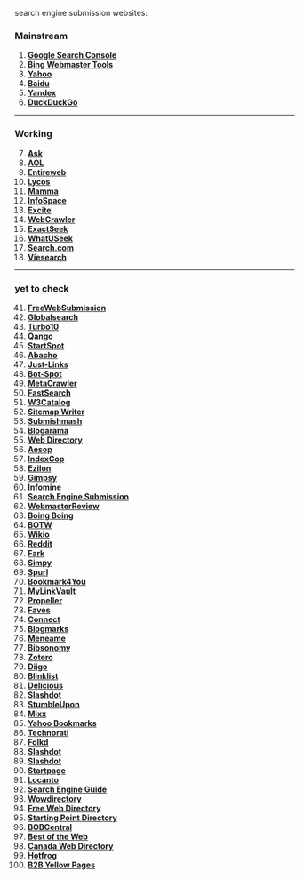 search engine submission websites:

### Mainstream

1. **[Google Search Console](https://search.google.com/search-console/about)**
2. **[Bing Webmaster Tools](https://www.bing.com/webmasters)**
3. **[Yahoo](https://search.yahoo.com/info/submit.html)**
4. **[Baidu](https://www.baidu.com/search/url_submit.html)**
5. **[Yandex](https://webmaster.yandex.com/)**
6. **[DuckDuckGo](https://duckduckgo.com/submit)**
---
### Working

7. **[Ask](https://www.ask.com/)**
8. **[AOL](https://search.aol.com)**
9. **[Entireweb](https://www.entireweb.com/)**
14. **[Lycos](https://www.lycos.com)**
15. **[Mamma](https://www.mamma.com)**
16. **[InfoSpace](https://www.infospace.com)**
17. **[Excite](https://www.excite.com)**
18. **[WebCrawler](https://www.webcrawler.com)**
23. **[ExactSeek](https://www.exactseek.com/add.html)**
24. **[WhatUSeek](https://www.whatuseek.com)**
32. **[Search.com](https://www.search.com)**
33. **[Viesearch](https://www.viesearch.com)**
---
### yet to check

41. **[FreeWebSubmission](https://www.freewebsubmission.com)**
42. **[Globalsearch](http://www.globalsearch.com)**
43. **[Turbo10](http://www.turbo10.com)**
44. **[Qango](http://www.qango.com)**
45. **[StartSpot](http://www.startspot.com)**
46. **[Abacho](https://www.abacho.com)**
47. **[Just-Links](http://www.just-links.com)**
48. **[Bot-Spot](http://www.botspot.com)**
49. **[MetaCrawler](https://www.metacrawler.com)**
50. **[FastSearch](https://www.fastsearch.com)**
51. **[W3Catalog](http://w3catalog.com)**
52. **[Sitemap Writer](https://sitemapwriter.com)**
53. **[Submishmash](https://www.submishmash.com)**
54. **[Blogarama](https://www.blogarama.com)**
55. **[Web Directory](http://www.webdirectory.com)**
56. **[Aesop](https://www.aesop.com)**
57. **[IndexCop](http://www.indexcop.com)**
58. **[Ezilon](https://www.ezilon.com)**
59. **[Gimpsy](https://www.gimpsy.com)**
60. **[Infomine](http://infomine.ucr.edu)**
61. **[Search Engine Submission](https://www.searchenginesubmission.com)**
62. **[WebmasterReview](https://www.webmasterreview.com)**
63. **[Boing Boing](https://boingboing.net)**
64. **[BOTW](https://botw.org)**
65. **[Wikio](http://www.wikio.com)**
66. **[Reddit](https://www.reddit.com)**
67. **[Fark](https://www.fark.com)**
68. **[Simpy](http://www.simpy.com)**
69. **[Spurl](http://www.spurl.net)**
70. **[Bookmark4You](http://www.bookmark4you.com)**
71. **[MyLinkVault](https://www.mylinkvault.com)**
72. **[Propeller](https://www.propeller.com)**
73. **[Faves](http://www.faves.com)**
74. **[Connect](https://www.connect.org)**
75. **[Blogmarks](http://blogmarks.net)**
76. **[Meneame](https://www.meneame.net)**
77. **[Bibsonomy](https://www.bibsonomy.org)**
78. **[Zotero](https://www.zotero.org)**
79. **[Diigo](https://www.diigo.com)**
80. **[Blinklist](http://www.blinklist.com)**
81. **[Delicious](https://www.delicious.com)**
82. **[Slashdot](https://slashdot.org)**
83. **[StumbleUpon](http://www.stumbleupon.com)**
84. **[Mixx](http://www.mixx.com)**
85. **[Yahoo Bookmarks](https://bookmarks.yahoo.com)**
86. **[Technorati](http://technorati.com)**
87. **[Folkd](http://www.folkd.com)**
88. **[Slashdot](http://slashdot.org)**
89. **[Slashdot](http://slashdot.org)**
90. **[Startpage](https://www.startpage.com)**
91. **[Locanto](https://www.locanto.com)**
92. **[Search Engine Guide](http://www.searchengineguide.com)**
93. **[Wowdirectory](https://www.wowdirectory.com)**
94. **[Free Web Directory](http://www.freewebdirectory.com)**
95. **[Starting Point Directory](http://www.stpt.com)**
96. **[BOBCentral](http://www.bobcentral.com)**
97. **[Best of the Web](http://www.botw.org)**
98. **[Canada Web Directory](http://www.canadawebdir.com)**
99. **[Hotfrog](https://www.hotfrog.com)**
100. **[B2B Yellow Pages](https://www.b2byellowpages.com)**

